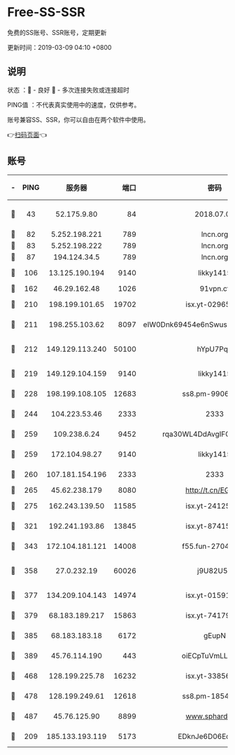 # Free-SS-SSR

免费的SS账号、SSR账号，定期更新

更新时间：2019-03-09 04:10 +0800

## 说明

状态     ：🙂 - 良好 🙁 - 多次连接失败或连接超时

PING值   ：不代表真实使用中的速度，仅供参考。

账号兼容SS、SSR，你可以自由在两个软件中使用。

👉[扫码页面](https://liesauer.github.io/Free-SS-SSR/)👈

## 账号

|-|PING|服务器|端口|密码|加密方式|区域|
|:----:|:----:|:-----:|-----:|:----:|:----:|:----:|
|🙂|43|52.175.9.80|84|2018.07.07|chacha20-ietf-poly1305|HK|
|🙂|82|5.252.198.221|789|lncn.org|rc4|JP|
|🙂|83|5.252.198.222|789|lncn.org|rc4|JP|
|🙂|87|194.124.34.5|789|lncn.org|rc4|JP|
|🙂|106|13.125.190.194|9140|likky1415|aes-256-cfb|KR|
|🙂|162|46.29.162.48|1026|91vpn.cf|rc4-md5|RU|
|🙂|210|198.199.101.65|19702|isx.yt-02965694|aes-256-cfb|US|
|🙂|211|198.255.103.62|8097|eIW0Dnk69454e6nSwuspv9DmS201tQ0D|aes-256-cfb|US|
|🙂|212|149.129.113.240|50100|hYpU7PqP|chacha20-ietf-poly1305|CN|
|🙂|219|149.129.104.159|9140|likky1415|aes-256-cfb|CN|
|🙂|228|198.199.108.105|12683|ss8.pm-99061296|aes-256-cfb|US|
|🙂|244|104.223.53.46|2333|2333|aes-256-cfb|US|
|🙂|259|109.238.6.24|9452|rqa30WL4DdAvgIFG6Fs3znzTa|aes-256-cfb|FR|
|🙂|259|172.104.98.27|9140|likky1415|aes-256-cfb|JP|
|🙂|260|107.181.154.196|2333|2333|aes-256-cfb|US|
|🙂|265|45.62.238.179|8080|http://t.cn/EGJIyrl|rc4-md5|CA|
|🙂|275|162.243.139.50|11585|isx.yt-24125616|aes-256-cfb|US|
|🙂|321|192.241.193.86|13845|isx.yt-87415016|aes-256-cfb|US|
|🙂|343|172.104.181.121|14008|f55.fun-27044254|aes-256-cfb|SG|
|🙂|358|27.0.232.19|60026|j9U82U53|xchacha20-ietf-poly1305|HK|
|🙂|377|134.209.104.143|14974|isx.yt-01591248|aes-256-cfb|SG|
|🙂|379|68.183.189.217|15863|isx.yt-74179811|aes-256-cfb|SG|
|🙂|385|68.183.183.18|6172|gEupN|aes-256-cfb|SG|
|🙂|389|45.76.114.190|443|oiECpTuVmLLxk4Ts|aes-256-cfb|AU|
|🙂|468|128.199.225.78|16232|isx.yt-33856975|aes-256-cfb|SG|
|🙂|478|128.199.249.61|12618|ss8.pm-18545476|aes-256-cfb|SG|
|🙂|487|45.76.125.90|8899|www.sphard.com|aes-256-cfb|AU|
|🙂|209|185.133.193.119|5173|EDknJe6D06EoWDaw|aes-256-cfb|US|
